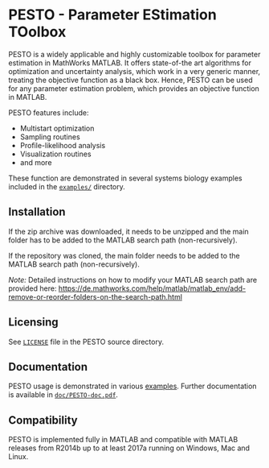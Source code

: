 # PESTO - Parameter EStimation TOolbox

PESTO is a widely applicable and highly customizable toolbox for parameter estimation in MathWorks MATLAB. It offers state-of-the art algorithms for optimization and uncertainty analysis, which work in a very generic manner, treating the objective function as a black box. Hence, PESTO can be used for any parameter estimation problem, which provides an objective function in MATLAB.


PESTO features include:
* Multistart optimization
* Sampling routines
* Profile-likelihood analysis
* Visualization routines
* and more

These function are demonstrated in several systems biology examples included in the [`examples/`](examples/) directory.

## Installation

If the zip archive was downloaded, it needs to be unzipped and the main folder has to be added to the MATLAB search path (non-recursively). 

If the repository was cloned, the main folder needs to be added to the MATLAB search path (non-recursively).

*Note:* Detailed instructions on how to modify your MATLAB search path are provided here: https://de.mathworks.com/help/matlab/matlab_env/add-remove-or-reorder-folders-on-the-search-path.html

## Licensing

See [ ```LICENSE```](LICENSE) file in the PESTO source directory.

## Documentation

PESTO usage is demonstrated in various [examples](examples/). Further documentation is available in [```doc/PESTO-doc.pdf```](doc/PESTO-doc.pdf).


## Compatibility

PESTO is implemented fully in MATLAB and compatible with MATLAB releases from R2014b up to at least 2017a running on Windows, Mac and Linux.
